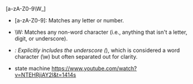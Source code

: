 


[a-zA-Z0-9\W_]

- [a-zA-Z0-9]: Matches any letter or number.
- \W: Matches any non-word character (i.e., anything that isn't a letter,
  digit, or underscore).
- _: Explicitly includes the underscore (_), which is considered a word
  character (\w) but often separated out for clarity.


- state machine
  https://www.youtube.com/watch?v=NTEHRjiAY2I&t=1414s

